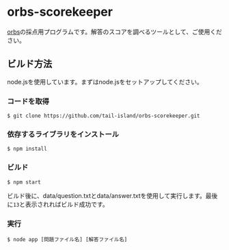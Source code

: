 # orbs-scorekeeper

[orbs](https://github.com/tail-island/orbs)の採点用プログラムです。解答のスコアを調べるツールとして、ご使用ください。

## ビルド方法

node.jsを使用しています。まずはnode.jsをセットアップしてください。

### コードを取得

```shell
$ git clone https://github.com/tail-island/orbs-scorekeeper.git
```

### 依存するライブラリをインストール

```shell
$ npm install
```

### ビルド

```shell
$ npm start
```
ビルド後に、data/question.txtとdata/answer.txtを使用して実行します。最後に`13`と表示されればビルド成功です。

### 実行

```shell
$ node app [問題ファイル名] [解答ファイル名]
```
